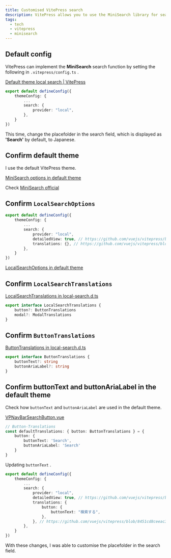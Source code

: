 ```yaml
---
title: Customised VitePress search
description: VitePress allows you to use the MiniSearch library for search functions. This time, I set the search field to Japanese.
tags:
  - tech
  - vitepress
  - minisearch
---
```


## Default config

VitePress can implement the **MiniSearch** search function by setting the following in `.vitepress/config.ts` .

[Default theme local search | VitePress](https://vitepress.dev/reference/default-theme-search#local-search)

```ts
export default defineConfig({
    themeConfig: {
        ...
        search: {
            provider: "local",
        },
    }
})
```

This time, change the placefolder in the search field,
which is displayed as **'Search'** by default, to Japanese.

## Confirm default theme

I use the default VitePress theme.

[MiniSearch options in default theme](https://vitepress.dev/reference/default-theme-search#minisearch-options)

Check [MiniSearch official](https://lucaong.github.io/minisearch/index.html)

## Confirm `LocalSearchOptions`

```ts
export default defineConfig({
    themeConfig: {
        ...
        search: {
            provider: "local",
            detailedView: true, // https://github.com/vuejs/vitepress/blob/8451cd8ceeac35c5f29f34f24b6137b2f96d4294/types/default-theme.d.ts#L401
            translations: {}, // https://github.com/vuejs/vitepress/blob/8451cd8ceeac35c5f29f34f24b6137b2f96d4294/types/default-theme.d.ts#L408
        },
    }
})
```

[LocalSearchOptions in default theme](https://github.com/vuejs/vitepress/blob/8451cd8ceeac35c5f29f34f24b6137b2f96d4294/types/default-theme.d.ts#L387)

## Confirm `LocalSearchTranslations`

[LocalSearchTranslations in local-search.d.ts](https://github.com/vuejs/vitepress/blob/8451cd8ceeac35c5f29f34f24b6137b2f96d4294/types/local-search.d.ts#L1)

```ts
export interface LocalSearchTranslations {
    button?: ButtonTranslations
    modal?: ModalTranslations
}
```

## Confirm `ButtonTranslations`

[ButtonTranslations in local-search.d.ts](https://github.com/vuejs/vitepress/blob/8451cd8ceeac35c5f29f34f24b6137b2f96d4294/types/local-search.d.ts#L6)

```ts
export interface ButtonTranslations {
    buttonText?: string
    buttonAriaLabel?: string
}
```

## Confirm buttonText and buttonAriaLabel in the default theme

Check how `buttonText` and `buttonAriaLabel` are used in the default theme.

[VPNavBarSearchButton.vue](https://github.com/vuejs/vitepress/blob/8451cd8ceeac35c5f29f34f24b6137b2f96d4294/src/client/theme-default/components/VPNavBarSearchButton.vue#L6)

```ts
// Button-Translations
const defaultTranslations: { button: ButtonTranslations } = {
    button: {
        buttonText: 'Search',
        buttonAriaLabel: 'Search'
    }
}
```

Updating `buttonText` .

```ts
export default defineConfig({
    themeConfig: {
        ...
        search: {
            provider: "local",
            detailedView: true, // https://github.com/vuejs/vitepress/blob/8451cd8ceeac35c5f29f34f24b6137b2f96d4294/types/default-theme.d.ts#L401
            translations: {
                button: {
                    buttonText: "検索する",
                },
            }, // https://github.com/vuejs/vitepress/blob/8451cd8ceeac35c5f29f34f24b6137b2f96d4294/types/default-theme.d.ts#L408
        },
    }
})
```

With these changes, I was able to customise the placefolder in the search field.
